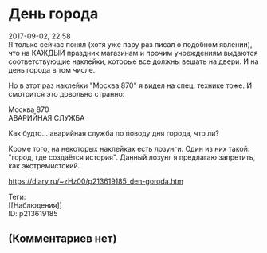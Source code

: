 День города
===========

  
2017-09-02, 22:58  
 Я только сейчас понял (хотя уже пару раз писал о подобном явлении), что на КАЖДЫЙ праздник магазинам и прочим учреждениям выдаются соответствующие наклейки, которые все должны вешать на двери. И на день города в том числе.   
   
 Но в этот раз наклейки "Москва 870" я видел на спец. технике тоже. И смотрится это довольно странно:   
   
  Москва 870   
 АВАРИЙНАЯ СЛУЖБА    
   
 Как будто... аварийная служба по поводу дня города, что ли?   
   
 Кроме того, на некоторых наклейках есть лозунги. Один из них такой: "город, где создаётся история". Данный лозунг я предлагаю запретить, как экстремистский.   
  
<https://diary.ru/~zHz00/p213619185_den-goroda.htm>  
  
Теги:  
[[Наблюдения]]  
ID: p213619185  


(Комментариев нет)
------------------